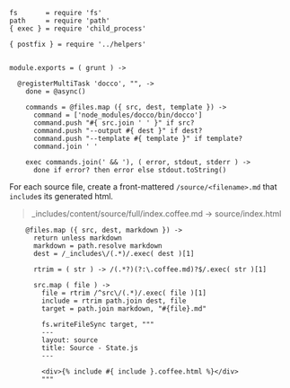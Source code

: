     fs       = require 'fs'
    path     = require 'path'
    { exec } = require 'child_process'

    { postfix } = require '../helpers'


    module.exports = ( grunt ) ->

      @registerMultiTask 'docco', "", ->
        done = @async()

        commands = @files.map ({ src, dest, template }) ->
          command = ['node_modules/docco/bin/docco']
          command.push "#{ src.join ' ' }" if src?
          command.push "--output #{ dest }" if dest?
          command.push "--template #{ template }" if template?
          command.join ' '

        exec commands.join(' && '), ( error, stdout, stderr ) ->
          done if error? then error else stdout.toString()

For each source file, create a front-mattered `/source/<filename>.md`
that `include`s its generated html.

> _includes/content/source/full/index.coffee.md -> source/index.html

        @files.map ({ src, dest, markdown }) ->
          return unless markdown
          markdown = path.resolve markdown
          dest = /_includes\/(.*)/.exec( dest )[1]

          rtrim = ( str ) -> /(.*?)(?:\.coffee.md)?$/.exec( str )[1]

          src.map ( file ) ->
            file = rtrim /^src\/(.*)/.exec( file )[1]
            include = rtrim path.join dest, file
            target = path.join markdown, "#{file}.md"

            fs.writeFileSync target, """
            ---
            layout: source
            title: Source - State.js
            ---

            <div>{% include #{ include }.coffee.html %}</div>
            """
